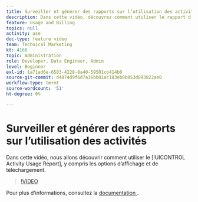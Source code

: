 ```yaml
---
title: Surveiller et générer des rapports sur l’utilisation des activités
description: Dans cette vidéo, découvrez comment utiliser le rapport d’utilisation des activités, y compris les options d’affichage et de téléchargement.
feature: Usage and Billing
topics: null
activity: use
doc-type: feature video
team: Technical Marketing
kt: 4168
topic: Administration
role: Developer, Data Engineer, Admin
level: Beginner
exl-id: 1a71ad6e-6583-4228-8a40-59501cb414b0
source-git-commit: d4874d9f6d7a36bb81ac183eb8b853d893822ae0
workflow-type: tm+mt
source-wordcount: '51'
ht-degree: 0%

---
```


# Surveiller et générer des rapports sur l’utilisation des activités

Dans cette vidéo, nous allons découvrir comment utiliser le [!UICONTROL Activity Usage Report], y compris les options d’affichage et de téléchargement.

>[!VIDEO](https://video.tv.adobe.com/v/31443/?quality=12)

Pour plus d’informations, consultez la [ documentation ](https://experienceleague.adobe.com/docs/audience-manager/user-guide/features/administration/activity-usage-reporting.html?lang=fr).
